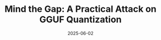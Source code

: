 ---
layout: post
title: "Mind the Gap: A Practical Attack on GGUF Quantization"
date: 2025-06-02
categories: research
authors: "Kazuki Egashira, Robin Staab, Mark Vero, <u>Jingxuan He</u>, Martin Vechev"
venue: "International Conference on Machine Learning (ICML)"
venue1: "ICLR 2025 Workshop on Building Trust in Language Models and Applications"
award1: "Oral"
date1: 2025-04-01
topic: ml
---